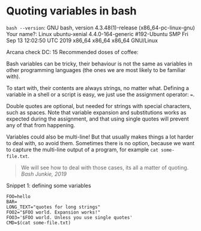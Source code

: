 # Quoting variables in bash

`bash --version`: GNU bash, version 4.3.48(1)-release (x86_64-pc-linux-gnu)
Your name?: Linux ubuntu-xenial 4.4.0-164-generic #192-Ubuntu SMP Fri Sep 13
12:02:50 UTC 2019 x86_64 x86_64 x86_64 GNU/Linux

Arcana check DC: 15
Recommended doses of coffee:

Bash variables can be tricky, their behaviour is not the same as variables in
other programming languages (the ones we are most likely to be familiar with).

To start with, their contents are always strings, no matter what. Defining a
variable in a shell or a script is easy, we just use the assignment operator: `=`.

Double quotes are optional, but needed for strings with special characters, such
as spaces. Note that variable expansion and substitutions works as expected
during the assignment, and that using single quotes will prevent any of that
from happening.

Variables could also be multi-line! But that usually makes things a lot harder
to deal with, so avoid them. Sometimes there is no option, because we want to
capture the multi-line output of a program, for example `cat some-file.txt`.

> We will see how to deal with those cases, its all a matter of quoting.
> _Bash Junkie, 2019_

Snippet 1: defining some variables
```
FOO=hello
BAR=
LONG_TEXT="quotes for long strings"
FOO2="$FOO world. Expansion works!"
FOO3='$FOO world. Unless you use single quotes'
CMD=$(cat some-file.txt)
```
